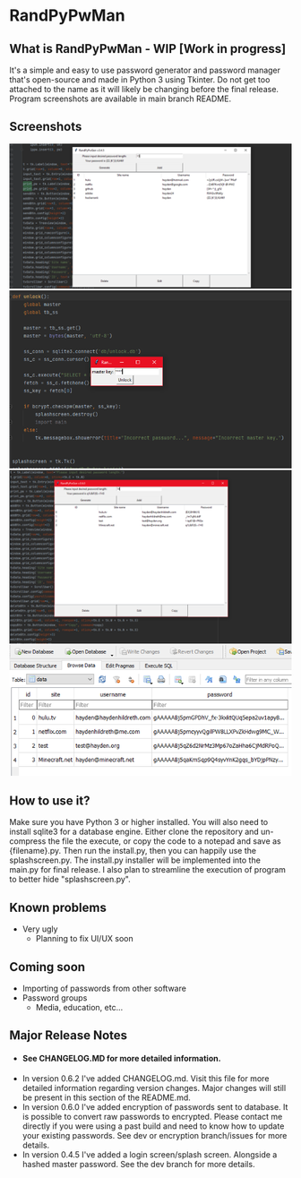 # RandPyPwMan

## What is RandPyPwMan - WIP [Work in progress]
It's a simple and easy to use password generator and password manager that's open-source and made in Python 3 using Tkinter. Do not get too attached to the name as it will likely be changing before the final release. Program screenshots are available in main branch README.

## Screenshots
![Screenshot](https://github.com/HaydenHildreth/RandPyPwMan/blob/main/screenshots/screenshot.png)
![Screenshot](https://github.com/HaydenHildreth/RandPyPwMan/blob/main/screenshots/pwman1.PNG)
![Screenshot](https://github.com/HaydenHildreth/RandPyPwMan/blob/main/screenshots/pwman2.PNG)
![Screenshot](https://github.com/HaydenHildreth/RandPyPwMan/blob/main/screenshots/pwman3.PNG)

## How to use it?
Make sure you have Python 3 or higher installed. You will also need to install sqlite3 for a database engine. Either clone the repository and un-compress the file the execute, or copy the code to a notepad and save as {filename}.py. Then run the install.py, then you can happily use the splashscreen.py. The install.py installer will be implemented into the main.py for final release. I also plan to streamline the execution of program to better hide "splashscreen.py".

## Known problems
- Very ugly
    - Planning to fix UI/UX soon
    
## Coming soon
- Importing of passwords from other software
- Password groups
    - Media, education, etc...

## Major Release Notes
- #### See CHANGELOG.MD for more detailed information.
- In version 0.6.2 I've added CHANGELOG.md. Visit this file for more detailed information regarding version changes. Major changes will still be present in this section of the README.md.
- In version 0.6.0 I've added encryption of passwords sent to database. It is possible to convert raw passwords to encrypted. Please contact me directly if you were using a past build and need to know how to update your existing passwords. See dev or encryption branch/issues for more details.
- In version 0.4.5 I've added a login screen/splash screen. Alongside a hashed master password. See the dev branch for more details.

